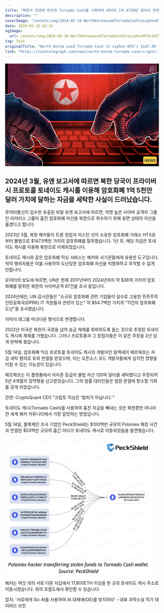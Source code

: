 ```yaml
---
title: "북한이 유엔에 따르면 Tornado Cash를 사용하여 HTX의 1억 4750만 달러의 전략물자를 횡령했습니다"
description: ""
coverImage: "/assets/img/2024-05-16-NorthKoreausedTornadoCashtosiphonHTXs1475MlootUN_thumbnail.png"
date: 2024-05-16 02:52
ogImage: 
  url: /assets/img/2024-05-16-NorthKoreausedTornadoCashtosiphonHTXs1475MlootUN_thumbnail.png
tag: Tech
originalTitle: "North Korea used Tornado Cash to siphon HTX’s $147.5M loot: UN"
link: "https://cointelegraph.com/news/north-korea-tornado-cash-crypto-laundering"
---
```



![North Korea Tornado Cash](/assets/img/2024-05-16-NorthKoreausedTornadoCashtosiphonHTXs1475MlootUN_thumbnail.png)

## 2024년 3월, 유엔 보고서에 따르면 북한 당국이 프라이버시 프로토콜 토네이도 캐시를 이용해 암호화폐 1억 5천만 달러 가치에 달하는 자금을 세탁한 사실이 드러났습니다.

루이터통신이 입수한 유출된 비밀 유엔 보고서에 따르면, 악명 높은 사이버 공격자 그룹인 라자러스 그룹이 훔친 암호화폐 자산을 북한으로 회수하기 위해 휴면 상태의 자산을 옮겼다고 합니다.



2023년 3월, 북한 해커들이 트론 창립자 저스틴 선이 소유한 암호화폐 거래소 HTX로부터 불법으로 $147.5백만 가치의 암호화폐를 탈취했습니다. 1년 후, 해당 자금은 토네이도 캐시를 이용해 북한으로 이체되었습니다.

토네이도 캐시와 같은 암호화폐 믹싱 서비스는 해커와 사기꾼들에게 유용한 도구입니다. 악덕 행위자들은 이를 사용하여 도난당한 암호화폐 자산을 익명화하고 추적할 수 없게 만듭니다.

로이터의 보도에 따르면, UN은 현재 2017년부터 2024년까지 약 $36억 가치의 암호화폐를 탈취한 북한의 사이버공격 97건을 조사 중입니다.

2024년에만, UN 감시관들은 "소규모 암호화폐 관련 기업들이 실수로 고용한 민주주의인민공화국(DPRK) IT 직원들과 관련이 있는" 약 $54.7백만 가치의 "11건의 암호화폐 도난"을 조사했습니다.



이미지 태그를 마크다운 형식으로 변경합니다.

2022년 미국은 북한이 국경을 넘어 송금 제재를 회피하도록 돕는 것으로 추정된 토네이도 캐시에 제재를 가했습니다. 그러나 프로토콜과 그 창립자들은 이 같은 주장을 2년 넘게 반박해 왔습니다.

5월 14일, 암호화폐 믹싱 프로토콜 토네이도 캐시의 개발자인 알렉세이 페르체프는 자금 세탁 혐의로 유죄 판결을 받았으며, 이는 오픈소스 코드 개발자들에게 심각한 영향을 미칠 수 있는 가능성이 있습니다.

페르체프는 이 플랫폼에서 아마존 등급의 불법 자산 120억 달러를 세탁했다고 주장되어 5년 4개월의 징역형을 선고받았습니다. 그의 법률 대리인들은 법원 판결에 항소할 기회를 갖게 되었습니다.

관련: CryptoQuant CEO "크립토 믹싱은 '범죄가 아닙니다.'"



토네이도 캐시(Tornado Cash)를 사용하여 훔친 자금을 빼내는 것은 북한뿐만 아니라 전 세계 해커 커뮤니티에서 가장 갈망하는 방법입니다.

5월 14일, 블록체인 조사 기업인 PeckShield는 $100백만 규모의 Poloniex 해킹 사건과 연결된 $53백만 규모의 훔긴 이더가 토네이도 캐시로 이동되었음을 발견했습니다.

![이미지](/assets/img/2024-05-16-NorthKoreausedTornadoCashtosiphonHTXs1475MlootUN_0.png)

해커는 여섯 개의 서로 다른 지갑에서 17,800ETH 이상을 한 곳의 토네이도 캐시 주소로 이동시켰습니다. 위의 흐름도에서 확인할 수 있습니다.



잡지: '서로에게 Sic AI를 사용하여 AI 대재애(OE)를 방지하라' - 대표 과학소설 작가 데이비드 브린